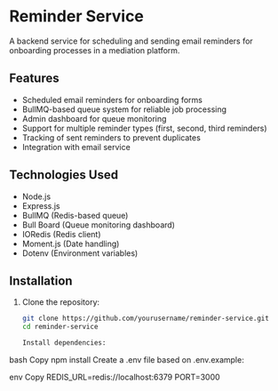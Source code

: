 # Reminder Service

A backend service for scheduling and sending email reminders for onboarding processes in a mediation platform.

## Features

- Scheduled email reminders for onboarding forms
- BullMQ-based queue system for reliable job processing
- Admin dashboard for queue monitoring
- Support for multiple reminder types (first, second, third reminders)
- Tracking of sent reminders to prevent duplicates
- Integration with email service

## Technologies Used

- Node.js
- Express.js
- BullMQ (Redis-based queue)
- Bull Board (Queue monitoring dashboard)
- IORedis (Redis client)
- Moment.js (Date handling)
- Dotenv (Environment variables)

## Installation

1. Clone the repository:
   ```bash
   git clone https://github.com/yourusername/reminder-service.git
   cd reminder-service

   Install dependencies:

bash
Copy
npm install
Create a .env file based on .env.example:

env
Copy
REDIS_URL=redis://localhost:6379
PORT=3000

